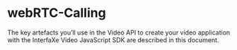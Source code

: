 # webRTC-Calling
The key artefacts you’ll use in the Video API to create your video application with the InterfaXe Video JavaScript SDK are described in this document.
